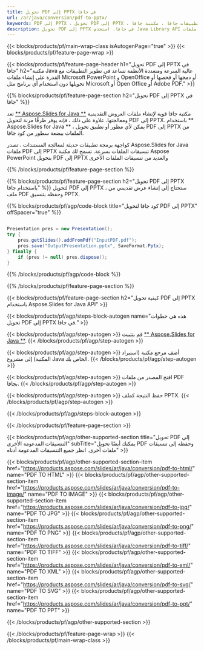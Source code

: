 ```yaml
---
title: تحويل PDF إلى PPTX في جافا
url: /ar/java/conversion/pdf-to-pptx/
keywords: PDF إلى PPTX ، تحويل PDF إلى PPTX ، واجهة برمجة تطبيقات جافا ، مكتبة جافا ، PDF ، PPTX
description: تحويل PDF إلى PPTX في جافا. استخدم Java Library API لتحويل ملفات PDF إلى PPTX s
---
```


{{< blocks/products/pf/main-wrap-class isAutogenPage="true" >}}
{{< blocks/products/pf/feature-page-wrap >}}

{{< blocks/products/pf/feature-page-header h1="تحويل PDF إلى PPTX في جافا" h2="مكتبة Java عالية السرعة ومتعددة الأنظمة تساعد في تطوير التطبيقات مع القدرة على إنشاء ملفات Microsoft PowerPoint و OpenOffice أو دمجها أو فحصها أو تحويلها دون استخدام أي برنامج مثل Microsoft أو Open Office أو Adobe PDF." >}}

{{% blocks/products/pf/feature-page-section h2="تحويل PDF إلى PPTX في جافا" %}}

تعد [** Aspose.Slides for Java **](https://products.aspose.com/slides/ar/java/) مكتبة جافا قوية لإنشاء ملفات العروض التقديمية ومعالجتها. علاوة على ذلك ، فإنه يوفر طرقًا مرنة لتحويل PDF إلى PPTX. باستخدام ** Aspose.Slides for Java ** ، يمكن لأي مطور أو تطبيق تحويل PDF إلى PPTX من الملفات ببضعة سطور من كود جافا.

كواجهة برمجة تطبيقات حديثة لمعالجة المستندات ، تصدر Aspose.Slides for Java ملفات PDF إلى PPTX تنسيقات الملفات بسرعة. تسمح لك مكتبة Aspose PowerPoint بتحويل PDF إلى PPTX والعديد من تنسيقات الملفات الأخرى

{{% /blocks/products/pf/feature-page-section %}}

{{% blocks/products/pf/feature-page-section  h2="تحويل PDF إلى PPTX باستخدام جافا" %}}
لتحويل PDF إلى PPTX ، ستحتاج إلى إنشاء عرض تقديمي من ملف PDF وحفظه بتنسيق PPTX.

{{% blocks/products/pf/agp/code-block title="كود جافا لتحويل PDF إلى PPTX" offSpacer="true" %}}

```java

Presentation pres = new Presentation();
try {
    pres.getSlides().addFromPdf("InputPDF.pdf");
    pres.save("OutputPresentation.pptx", SaveFormat.Pptx);
} finally {
    if (pres != null) pres.dispose();
}
```


{{% /blocks/products/pf/agp/code-block %}}

{{% /blocks/products/pf/feature-page-section %}}

{{< blocks/products/pf/feature-page-section  h2="كيفية تحويل PDF إلى PPTX باستخدام Aspose.Slides for Java API" >}}

{{< blocks/products/pf/agp/steps-block-autogen name="هذه هي خطوات تحويل PDF إلى PPTX في جافا." >}}

{{< blocks/products/pf/agp/step-autogen >}}
قم بتثبيت [** Aspose.Slides for Java **](https://products.aspose.com/slides/ar/java/).
{{< /blocks/products/pf/agp/step-autogen >}}

{{< blocks/products/pf/agp/step-autogen >}}
أضف مرجع مكتبة (استيراد المكتبة) إلى مشروع Java الخاص بك.
{{< /blocks/products/pf/agp/step-autogen >}}

{{< blocks/products/pf/agp/step-autogen >}}
افتح المصدر من ملفات PDF بجافا.
{{< /blocks/products/pf/agp/step-autogen >}}

{{< blocks/products/pf/agp/step-autogen >}}
حفظ النتيجة كملف PPTX.
{{< /blocks/products/pf/agp/step-autogen >}}

{{< /blocks/products/pf/agp/steps-block-autogen >}}

{{< /blocks/products/pf/feature-page-section >}}

{{< blocks/products/pf/agp/other-supported-section title="تحويل PDF إلى التنسيقات المدعومة الأخرى" subTitle="يمكنك أيضًا تحويل PDF وحفظه إلى تنسيقات ملفات أخرى. انظر جميع التنسيقات المدعومة أدناه" >}}

{{< blocks/products/pf/agp/other-supported-section-item href="https://products.aspose.com/slides/ar/java/conversion/pdf-to-html/" name="PDF TO HTML" >}}
{{< blocks/products/pf/agp/other-supported-section-item href="https://products.aspose.com/slides/ar/java/conversion/pdf-to-image/" name="PDF TO IMAGE" >}}
{{< blocks/products/pf/agp/other-supported-section-item href="https://products.aspose.com/slides/ar/java/conversion/pdf-to-jpg/" name="PDF TO JPG" >}}
{{< blocks/products/pf/agp/other-supported-section-item href="https://products.aspose.com/slides/ar/java/conversion/pdf-to-png/" name="PDF TO PNG" >}}
{{< blocks/products/pf/agp/other-supported-section-item href="https://products.aspose.com/slides/ar/java/conversion/pdf-to-tiff/" name="PDF TO TIFF" >}}
{{< blocks/products/pf/agp/other-supported-section-item href="https://products.aspose.com/slides/ar/java/conversion/pdf-to-xml/" name="PDF TO XML" >}}
{{< blocks/products/pf/agp/other-supported-section-item href="https://products.aspose.com/slides/ar/java/conversion/pdf-to-svg/" name="PDF TO SVG" >}}
{{< blocks/products/pf/agp/other-supported-section-item href="https://products.aspose.com/slides/ar/java/conversion/pdf-to-ppt/" name="PDF TO PPT" >}}


{{< /blocks/products/pf/agp/other-supported-section >}}

{{< /blocks/products/pf/feature-page-wrap >}}
{{< /blocks/products/pf/main-wrap-class >}}